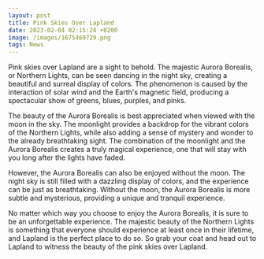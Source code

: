 ```yaml
--- 
layout: post 
title: Pink Skies Over Lapland
date: 2023-02-04 02:15:24 +0200 
image: /images/1675469729.png
tags: News 
--- 
```


Pink skies over Lapland are a sight to behold. The majestic Aurora Borealis, or Northern Lights, can be seen dancing in the night sky, creating a beautiful and surreal display of colors. The phenomenon is caused by the interaction of solar wind and the Earth's magnetic field, producing a spectacular show of greens, blues, purples, and pinks.

The beauty of the Aurora Borealis is best appreciated when viewed with the moon in the sky. The moonlight provides a backdrop for the vibrant colors of the Northern Lights, while also adding a sense of mystery and wonder to the already breathtaking sight. The combination of the moonlight and the Aurora Borealis creates a truly magical experience, one that will stay with you long after the lights have faded.

However, the Aurora Borealis can also be enjoyed without the moon. The night sky is still filled with a dazzling display of colors, and the experience can be just as breathtaking. Without the moon, the Aurora Borealis is more subtle and mysterious, providing a unique and tranquil experience.

No matter which way you choose to enjoy the Aurora Borealis, it is sure to be an unforgettable experience. The majestic beauty of the Northern Lights is something that everyone should experience at least once in their lifetime, and Lapland is the perfect place to do so. So grab your coat and head out to Lapland to witness the beauty of the pink skies over Lapland.